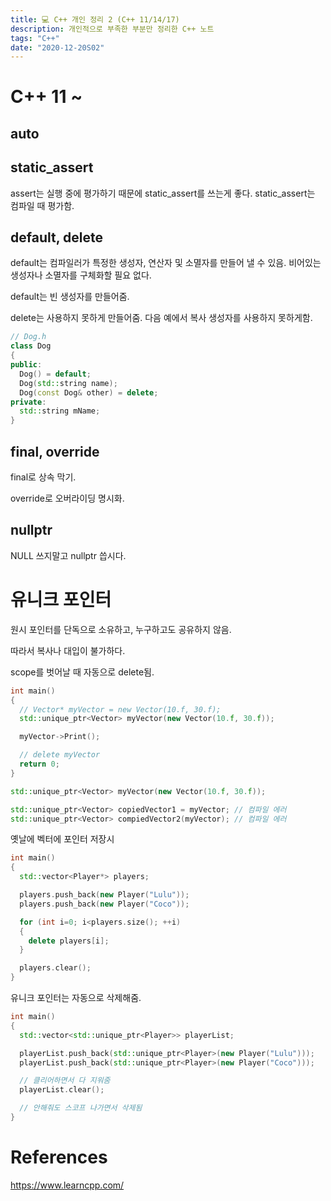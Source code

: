 ```yaml
---
title: 💻 C++ 개인 정리 2 (C++ 11/14/17)
description: 개인적으로 부족한 부분만 정리한 C++ 노트
tags: "C++"
date: "2020-12-20S02"
---
```


# C++ 11 ~

## auto

## static_assert

assert는 실행 중에 평가하기 때문에 static_assert를 쓰는게 좋다. static_assert는 컴파일 때 평가함.

## default, delete

default는 컴파일러가 특정한 생성자, 연산자 및 소멸자를 만들어 낼 수 있음. 비어있는 생성자나 소멸자를 구체화할 필요 없다.

default는 빈 생성자를 만들어줌.

delete는 사용하지 못하게 만들어줌. 다음 예에서 복사 생성자를 사용하지 못하게함.

```cpp
// Dog.h
class Dog
{
public:
  Dog() = default;
  Dog(std::string name);
  Dog(const Dog& other) = delete;
private:
  std::string mName;
}
```

## final, override

final로 상속 막기.

override로 오버라이딩 명시화.

## nullptr

NULL 쓰지말고 nullptr 씁시다.

# 유니크 포인터

원시 포인터를 단독으로 소유하고, 누구하고도 공유하지 않음.

따라서 복사나 대입이 불가하다.

scope를 벗어날 때 자동으로 delete됨.

```cpp
int main()
{
  // Vector* myVector = new Vector(10.f, 30.f);
  std::unique_ptr<Vector> myVector(new Vector(10.f, 30.f));

  myVector->Print();

  // delete myVector
  return 0;
}
```

```cpp
std::unique_ptr<Vector> myVector(new Vector(10.f, 30.f));

std::unique_ptr<Vector> copiedVector1 = myVector; // 컴파일 에러
std::unique_ptr<Vector> compiedVector2(myVector); // 컴파일 에러
```

옛날에 벡터에 포인터 저장시

```cpp
int main()
{
  std::vector<Player*> players;

  players.push_back(new Player("Lulu"));
  players.push_back(new Player("Coco"));

  for (int i=0; i<players.size(); ++i)
  {
    delete players[i];
  }

  players.clear();
}
```

유니크 포인터는 자동으로 삭제해줌.

```cpp
int main()
{
  std::vector<std::unique_ptr<Player>> playerList;

  playerList.push_back(std::unique_ptr<Player>(new Player("Lulu")));
  playerList.push_back(std::unique_ptr<Player>(new Player("Coco")));

  // 클리어하면서 다 지워줌
  playerList.clear();

  // 안해줘도 스코프 나가면서 삭제됨
}
```

# References

https://www.learncpp.com/
